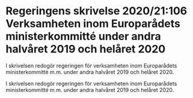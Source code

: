 # Regeringens skrivelse 2020/21:106 Verksamheten inom Europarådets ministerkommitté under andra halvåret 2019 och helåret 2020

I skrivelsen redogör regeringen för verksamheten inom Europarådets
ministerkommitté m.m. under andra halvåret 2019 och helåret 2020.

I skrivelsen redogör regeringen för verksamheten inom Europarådets
ministerkommitté m.m. under andra halvåret 2019 och helåret 2020.
